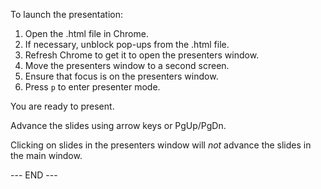 
To launch the presentation:

1.  Open the .html file in Chrome.
1.  If necessary, unblock pop-ups from the .html file.
1.  Refresh Chrome to get it to open the presenters window.
1.  Move the presenters window to a second screen.
1.  Ensure that focus is on the presenters window.
1.  Press `p` to enter presenter mode.

You are ready to present.

Advance the slides using arrow keys or PgUp/PgDn. 

Clicking on slides in the presenters window will _not_ advance the
slides in the main window.


--- END ---

